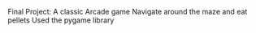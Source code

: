 Final Project:
A classic Arcade game
Navigate around the maze and eat pellets
Used the pygame library
